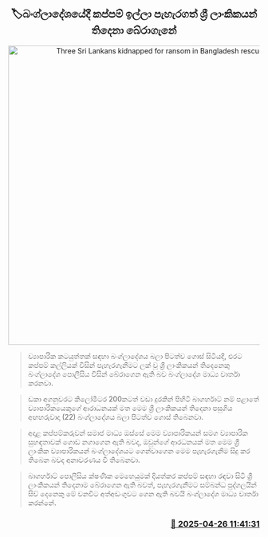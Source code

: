<p align='center'><b><h2 align='center' title='Three Sri Lankans kidnapped for ransom in Bangladesh rescued'>🏷බංග්ලාදේශයේදී කප්පම් ඉල්ලා පැහැරගත් ශ්‍රී ලාංකිකයන් තිදෙනා බේරාගැනේ</h2></b></p>
<p align='center'><img src='https://helakuru.sgp1.cdn.digitaloceanspaces.com/esana/images/lib/sl-businessman-in-bdesh.jpg' width='600' alt='Three Sri Lankans kidnapped for ransom in Bangladesh rescued'></p>

> ව්‍යාපාරික කටයුත්තක් සඳහා බංග්ලාදේශය බලා පිටත්ව ගොස් සිටියදී, එරට කප්පම් කල්ලියක් විසින් පැහැරගැනීමට ලක් වූ ශ්‍රී ලාංකිකයන් තිදෙනෙකු බංග්ලාදේශ පොලීසිය විසින් බේරාගෙන ඇති බව බංග්ලාදේශ මාධ්‍ය වාර්තා කරනවා.

> ඩකා අගනුවරට කිලෝමීටර 200කටත් වඩා දුරකින් පිහිටි බාගර්හාට් නම් පළාතේ ව්‍යාපාරිකයෙකුගේ ආරාධනයක් මත මෙම ශ්‍රී ලාංකිකයන් තිදෙනා පසුගිය අඟහරුවාදා (22) බංග්ලාදේශය බලා පිටත්ව ගොස් තිබෙනවා.

> අදාළ කප්පම්කරුවන් සමාජ මාධ්‍ය ඔස්සේ මෙම ව්‍යාපාරිකයන් සමග ව්‍යාපාරික සුහඳතාවක් ගොඩ නගාගෙන ඇති බවද, ඔවුන්ගේ ආරධනයක් මත මෙම ශ්‍රී ලාංකික ව්‍යාපාරිකයන් බංග්ලාදේශයට ගෙන්වාගෙන මෙම පැහැරගැනීම සිදු කර තිබෙන බවද අනාවරණය වී තිබෙනවා.

> බාගර්හාට් පොලීසිය ක්ෂණික මෙහෙයුමක් දියත්කර කප්පම් සඳහා රඳවා සිටි ශ්‍රී ලාංකිකයන් තිදෙනාම බේරාගෙන ඇති බවත්, පැහැරගැනීමට සම්බන්ධ පුද්ගලයින් සිව් දෙනෙකු මේ වනවිට අත්අඩංගුවට ගෙන ඇති බවයි බංග්ලාදේශ මාධ්‍ය වාර්තා කරන්නේ.



<h3 align='right'><a href='https://www.helakuru.lk/esana/p/109581/'>📅 2025-04-26 11:41:31</a></h3>
